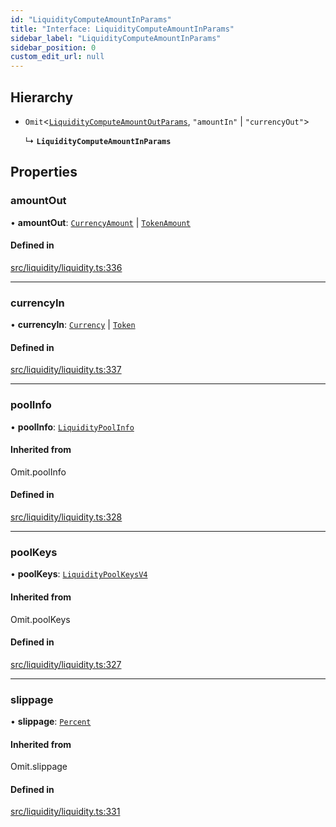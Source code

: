```yaml
---
id: "LiquidityComputeAmountInParams"
title: "Interface: LiquidityComputeAmountInParams"
sidebar_label: "LiquidityComputeAmountInParams"
sidebar_position: 0
custom_edit_url: null
---
```


## Hierarchy

- `Omit`<[`LiquidityComputeAmountOutParams`](LiquidityComputeAmountOutParams.md), ``"amountIn"`` \| ``"currencyOut"``\>

  ↳ **`LiquidityComputeAmountInParams`**

## Properties

### amountOut

• **amountOut**: [`CurrencyAmount`](../classes/CurrencyAmount.md) \| [`TokenAmount`](../classes/TokenAmount.md)

#### Defined in

[src/liquidity/liquidity.ts:336](https://github.com/raydium-io/raydium-sdk/blob/3d95730/src/liquidity/liquidity.ts#L336)

___

### currencyIn

• **currencyIn**: [`Currency`](../classes/Currency.md) \| [`Token`](../classes/Token.md)

#### Defined in

[src/liquidity/liquidity.ts:337](https://github.com/raydium-io/raydium-sdk/blob/3d95730/src/liquidity/liquidity.ts#L337)

___

### poolInfo

• **poolInfo**: [`LiquidityPoolInfo`](LiquidityPoolInfo.md)

#### Inherited from

Omit.poolInfo

#### Defined in

[src/liquidity/liquidity.ts:328](https://github.com/raydium-io/raydium-sdk/blob/3d95730/src/liquidity/liquidity.ts#L328)

___

### poolKeys

• **poolKeys**: [`LiquidityPoolKeysV4`](../modules.md#liquiditypoolkeysv4)

#### Inherited from

Omit.poolKeys

#### Defined in

[src/liquidity/liquidity.ts:327](https://github.com/raydium-io/raydium-sdk/blob/3d95730/src/liquidity/liquidity.ts#L327)

___

### slippage

• **slippage**: [`Percent`](../classes/Percent.md)

#### Inherited from

Omit.slippage

#### Defined in

[src/liquidity/liquidity.ts:331](https://github.com/raydium-io/raydium-sdk/blob/3d95730/src/liquidity/liquidity.ts#L331)
